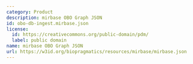 ```yaml
---
category: Product
description: mirbase OBO Graph JSON
id: obo-db-ingest.mirbase.json
license:
  id: https://creativecommons.org/public-domain/pdm/
  label: public domain
name: mirbase OBO Graph JSON
url: https://w3id.org/biopragmatics/resources/mirbase/mirbase.json
---
```

